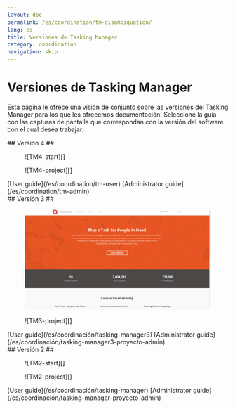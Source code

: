 ```yaml
---
layout: doc
permalink: /es/coordination/tm-disambiguation/
lang: es
title: Versiones de Tasking Manager
category: coordination
navigation: skip
---
```


Versiones de Tasking Manager
============

Esta página le ofrece una visión de conjunto sobre las versiones del Tasking Manager para los que les ofrecemos documentación. Seleccione la guía con las capturas de pantalla que correspondan con la versión del software con el cual desea trabajar.

<div class='disambiguation-version' markdown="1">
## Versión 4 ##

<figure markdown="1">
![TM4-start][]
</figure>
<figure markdown="1">
![TM4-project][]
</figure>

<div class='disambiguation-link' markdown="1">
[User guide](/es/coordination/tm-user) [Administrator guide](/es/coordination/tm-admin)
</div>
</div>

<div class='disambiguation-version' markdown="1">
## Versión 3 ##

<figure markdown="1">

![TM3-start][]
</figure>
<figure markdown="1">
![TM3-project][]
</figure>

<div class='disambiguation-link' markdown="1">
[User guide](/es/coordinación/tasking-manager3) [Administrator guide](/es/coordinación/tasking-manager3-proyecto-admin)
</div>
</div>


<div class='disambiguation-version' markdown="1">
## Versión 2 ##

<figure markdown="1">
![TM2-start][]
</figure>
<figure markdown="1">
![TM2-project][]
</figure>

<div class='disambiguation-link' markdown="1">
[User guide](/es/coordinación/tasking-manager) [Administrator guide](/es/coordinación/tasking-manager-proyecto-admin)
</div>
</div>


[TM2-start]: /images/coordination/tasking_manager_image01.png
[TM2-project]: /images/coordination/tasking_manager_image04.png
[TM3-start]: /images/coordination/tm3-start.png
[TM3-project]: /images/coordination/tm3-project.png
[TM4-start]: /images/coordination/tm4-start.png
[TM4-project]: /images/coordination/tm4-project.png
